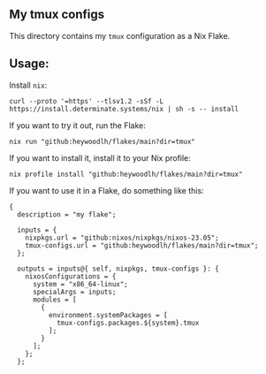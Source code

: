 ## My tmux configs

This directory contains my `tmux` configuration as a Nix Flake.

## Usage:

Install `nix`:

```
curl --proto '=https' --tlsv1.2 -sSf -L https://install.determinate.systems/nix | sh -s -- install
```

If you want to try it out, run the Flake:

```
nix run "github:heywoodlh/flakes/main?dir=tmux"
```

If you want to install it, install it to your Nix profile:

```
nix profile install "github:heywoodlh/flakes/main?dir=tmux"
```

If you want to use it in a Flake, do something like this:

```
{
  description = "my flake";

  inputs = {
    nixpkgs.url = "github:nixos/nixpkgs/nixos-23.05";
    tmux-configs.url = "github:heywoodlh/flakes/main?dir=tmux";
  };

  outputs = inputs@{ self, nixpkgs, tmux-configs }: {
    nixosConfigurations = {
      system = "x86_64-linux";
      specialArgs = inputs;
      modules = [
        {
          environment.systemPackages = [
            tmux-configs.packages.${system}.tmux
          ];
        }
      ];
    };
  };
```
